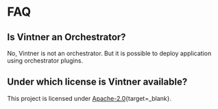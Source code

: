 # FAQ 

## Is Vintner an Orchestrator? 

No, Vintner is not an orchestrator.
But it is possible to deploy application using orchestrator plugins.

## Under which license is Vintner available?

This project is licensed under [Apache-2.0](https://opensource.org/licenses/Apache-2.0){target=_blank}.
